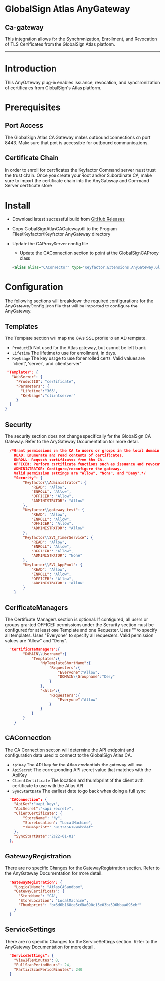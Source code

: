 # GlobalSign Atlas AnyGateway
## Ca-gateway

This integration allows for the Synchronization, Enrollment, and Revocation of TLS Certificates from the GlobalSign Atlas platform.

*** 
# Introduction
This AnyGateway plug-in enables issuance, revocation, and synchronization of certificates from GlobalSign's Atlas platform.  
# Prerequisites

## Port Access
The GlobalSign Atlas CA Gateway makes outbound connections on port 8443. Make sure that port is accessible for outbound communications.

## Certificate Chain

In order to enroll for certificates the Keyfactor Command server must trust the trust chain. Once you create your Root and/or Subordinate CA, make sure to import the certificate chain into the AnyGateway and Command Server certificate store

# Install
* Download latest successful build from [GitHub Releases](/releases/latest)

* Copy GlobalSignAtlasCAGateway.dll to the Program Files\Keyfactor\Keyfactor AnyGateway directory

* Update the CAProxyServer.config file
  * Update the CAConnection section to point at the GlobalSignCAProxy class
  ```xml
  <alias alias="CAConnector" type="Keyfactor.Extensions.AnyGateway.GlobalSign.Atlas.GlobalSignAtlasCAConnector, GlobalSignAtlasCAGateway"/>
  ```

# Configuration
The following sections will breakdown the required configurations for the AnyGatewayConfig.json file that will be imported to configure the AnyGateway.

## Templates
The Template section will map the CA's SSL profile to an AD template.
* ```ProductID```
Not used for the Atlas gateway, but cannot be left blank
* ```Lifetime```
The lifetime to use for enrollment, in days.
* ```KeyUsage```
The key usage to use for enrolled certs. Valid values are 'client', 'server', and 'clientserver'

 ```json
  "Templates": {
	"WebServer": {
      "ProductID": "certificate",
      "Parameters": {
		"Lifetime":"365",
        "KeyUsage":"clientserver"
      }
   }
}
 ```
## Security
The security section does not change specifically for the GlobalSign CA Gateway.  Refer to the AnyGateway Documentation for more detail.
```json
  /*Grant permissions on the CA to users or groups in the local domain.
	READ: Enumerate and read contents of certificates.
	ENROLL: Request certificates from the CA.
	OFFICER: Perform certificate functions such as issuance and revocation. This is equivalent to "Issue and Manage" permission on the Microsoft CA.
	ADMINISTRATOR: Configure/reconfigure the gateway.
	Valid permission settings are "Allow", "None", and "Deny".*/
    "Security": {
        "Keyfactor\\Administrator": {
            "READ": "Allow",
            "ENROLL": "Allow",
            "OFFICER": "Allow",
            "ADMINISTRATOR": "Allow"
        },
        "Keyfactor\\gateway_test": {
            "READ": "Allow",
            "ENROLL": "Allow",
            "OFFICER": "Allow",
            "ADMINISTRATOR": "Allow"
        },		
        "Keyfactor\\SVC_TimerService": {
            "READ": "Allow",
            "ENROLL": "Allow",
            "OFFICER": "Allow",
            "ADMINISTRATOR": "None"
        },
        "Keyfactor\\SVC_AppPool": {
            "READ": "Allow",
            "ENROLL": "Allow",
            "OFFICER": "Allow",
            "ADMINISTRATOR": "Allow"
        }
    }
```
## CerificateManagers
The Certificate Managers section is optional.
	If configured, all users or groups granted OFFICER permissions under the Security section
	must be configured for at least one Template and one Requester. 
	Uses "<All>" to specify all templates. Uses "Everyone" to specify all requesters.
	Valid permission values are "Allow" and "Deny".
```json
  "CertificateManagers":{
		"DOMAIN\\Username":{
			"Templates":{
				"MyTemplateShortName":{
					"Requesters":{
						"Everyone":"Allow",
						"DOMAIN\\Groupname":"Deny"
					}
				},
				"<All>":{
					"Requesters":{
						"Everyone":"Allow"
					}
				}
			}
		}
	}
```
## CAConnection
The CA Connection section will determine the API endpoint and configuration data used to connect to the GlobalSign Atlas CA. 
* ```ApiKey```
The API key for the Atlas credentials the gateway will use.  
* ```ApiSecret```
The corresponding API secret value that matches with the ApiKey
* ```ClientCertificate```
The location and thumbprint of the client auth certificate to use with the Atlas API
* ```SyncStartDate```
The earliest date to go back when doing a full sync

```json
  "CAConnection": {
	"ApiKey":"<api key>",
	"ApiSecret":"<api secret>",
	"ClientCertificate": {
		"StoreName": "My",
		"StoreLocation": "LocalMachine",
		"Thumbprint": "0123456789abcdef"
	},
	"SyncStartDate":"2022-01-01"
  },
```
## GatewayRegistration
There are no specific Changes for the GatewayRegistration section. Refer to the AnyGateway Documentation for more detail.
```json
  "GatewayRegistration": {
    "LogicalName": "AtlasCASandbox",
    "GatewayCertificate": {
      "StoreName": "CA",
      "StoreLocation": "LocalMachine",
      "Thumbprint": "bc6d6b168ce5c08a690c15e03be596bbaa095ebf"
    }
  }
```

## ServiceSettings
There are no specific Changes for the ServiceSettings section. Refer to the AnyGateway Documentation for more detail.
```json
  "ServiceSettings": {
    "ViewIdleMinutes": 8,
    "FullScanPeriodHours": 24,
	"PartialScanPeriodMinutes": 240 
  }
```
